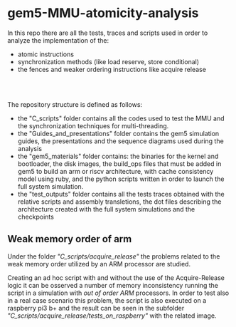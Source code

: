 # gem5-MMU-atomicity-analysis
In this repo there are all the tests, traces and scripts used in order to analyze the implementation of the: 
* atomic instructions
* synchronization methods (like load reserve, store conditional)
* the fences and weaker ordering instructions like acquire release
<br />
<br />

The repository structure is defined as follows:
* the "C_scripts" folder contains all the codes used to test the MMU and the synchronization techniques for multi-threading.
* the "Guides_and_presentations" folder contains the gem5 simulation guides, the presentations and the sequence diagrams used during the analysis
* the "gem5_materials" folder contains: the binaries for the kernel and bootloader, the disk images, the build_ops files that must be added in gem5 to build an arm or riscv architecture, with cache consistency model using ruby, and the python scripts written in order to launch the full system simulation.
* the "test_outputs" folder contains all the tests traces obtained with the relative scripts and assembly transletions, the dot files describing the architecture created with the full system simulations and the checkpoints
## Weak memory order of arm
Under the folder _"C_scripts/acquire_release"_ the problems related to the weak memory order utilized by an ARM processor are studied.

Creating an ad hoc script with and without the use of the Acquire-Release logic it can be osserved a number of memory inconsistency running the script in a simulation with *out of order ARM* processors.
In order to test also in a real case scenario this problem, the script is also executed on a raspberry pi3 b+ and the result can be seen in the subfolder _"C_scripts/acquire_release/tests_on_raspberry"_ with the related image.

